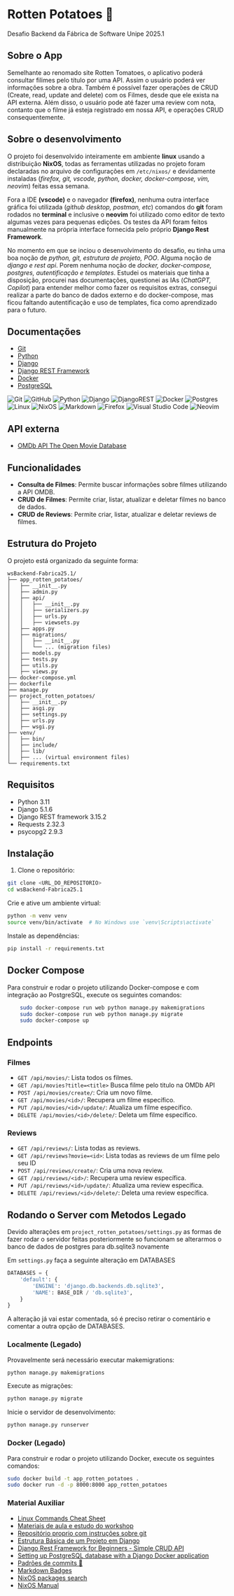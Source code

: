 <!-- Esse markdown não foi automaticamente gerado por IA  -->
<!-- É fruto de estilização humana -->

# Rotten Potatoes 🍠
Desafio Backend da Fábrica de Software Unipe 2025.1

## Sobre o App
Semelhante ao renomado site Rotten Tomatoes, o aplicativo poderá consultar filimes pelo título por uma API. Assim o usuário poderá ver informações sobre a obra.
Também é possível fazer operações de CRUD (Create, read, update and delete) com os Filmes, desde que ele exista na API externa.
Além disso, o usuário pode até fazer uma review com nota, contanto que o filme já esteja registrado em nossa API, e operações CRUD consequentemente.

## Sobre o desenvolvimento
O projeto foi desenvolvido inteiramente em ambiente **linux** usando a distribuição **NixOS**, todas as ferramentas utilizadas no projeto foram declaradas no arquivo de configurações em `/etc/nixos/` e devidamente instaladas (*firefox, git, vscode, python, docker, docker-compose, vim, neovim*) feitas essa semana.

Fora a IDE **(vscode)** e o navegador **(firefox)**, nenhuma outra interface gráfica foi utilizada (*github desktop, postman, etc*) comandos do **git** foram rodados no **terminal** e inclusive o **neovim** foi utilizado como editor de texto algumas vezes para pequenas edições. Os testes da API foram feitos manualmente na própria interface fornecida pelo próprio **Django Rest Framework**.

No momento em que se inciou o desenvolvimento do desafio, eu tinha uma boa noção de *python, git, estrutura de projeto, POO*. Alguma noção de *django e rest api*. Porem nenhuma noção de *docker, docker-compose, postgres, autentificação e templates*.
Estudei os materiais que tinha a disposição, procurei nas documentações, questionei as IAs (*ChatGPT, Copilot*) para entender melhor como fazer os requisitos extras, consegui realizar a parte do banco de dados externo e do docker-compose, mas ficou faltando autentificação e uso de templates, fica como aprendizado para o futuro.

## Documentações
- [Git](https://git-scm.com/doc)
- [Python](https://www.python.org/doc/)
- [Django](https://docs.djangoproject.com) 
- [Django REST Framework](https://www.django-rest-framework.org/)
- [Docker](https://docs.docker.com/reference/cli/docker/)
- [PostgreSQL](https://www.postgresql.org/docs/)

![Git](https://img.shields.io/badge/git-%23F05033.svg?style=for-the-badge&logo=git&logoColor=white) ![GitHub](https://img.shields.io/badge/github-%23121011.svg?style=for-the-badge&logo=github&logoColor=white) ![Python](https://img.shields.io/badge/python-3670A0?style=for-the-badge&logo=python&logoColor=ffdd54) ![Django](https://img.shields.io/badge/django-%23092E20.svg?style=for-the-badge&logo=django&logoColor=white) ![DjangoREST](https://img.shields.io/badge/DJANGO-REST-ff1709?style=for-the-badge&logo=django&logoColor=white&color=ff1709&labelColor=gray) ![Docker](https://img.shields.io/badge/docker-%230db7ed.svg?style=for-the-badge&logo=docker&logoColor=white) ![Postgres](https://img.shields.io/badge/postgres-%23316192.svg?style=for-the-badge&logo=postgresql&logoColor=white) ![Linux](https://img.shields.io/badge/Linux-FCC624?style=for-the-badge&logo=linux&logoColor=black) ![NixOS](https://img.shields.io/badge/NIXOS-5277C3.svg?style=for-the-badge&logo=NixOS&logoColor=white) ![Markdown](https://img.shields.io/badge/markdown-%23000000.svg?style=for-the-badge&logo=markdown&logoColor=white) ![Firefox](https://img.shields.io/badge/Firefox-FF7139?style=for-the-badge&logo=Firefox-Browser&logoColor=white) ![Visual Studio Code](https://img.shields.io/badge/Visual%20Studio%20Code-0078d7.svg?style=for-the-badge&logo=visual-studio-code&logoColor=white) ![Neovim](https://img.shields.io/badge/NeoVim-%2357A143.svg?&style=for-the-badge&logo=neovim&logoColor=white)
## API externa
    
- [OMDb API The Open Movie Database](http://www.omdbapi.com/)

## Funcionalidades

- **Consulta de Filmes**: Permite buscar informações sobre filmes utilizando a API OMDB.
- **CRUD de Filmes**: Permite criar, listar, atualizar e deletar filmes no banco de dados.
- **CRUD de Reviews**: Permite criar, listar, atualizar e deletar reviews de filmes.

## Estrutura do Projeto

O projeto está organizado da seguinte forma:

    wsBackend-Fabrica25.1/
    ├── app_rotten_potatoes/
    │   ├── __init__.py
    │   ├── admin.py
    │   ├── api/
    │   │   ├── __init__.py
    │   │   ├── serializers.py
    │   │   ├── urls.py
    │   │   ├── viewsets.py
    │   ├── apps.py
    │   ├── migrations/
    │   │   ├── __init__.py
    │   │   └── ... (migration files)
    │   ├── models.py
    │   ├── tests.py
    │   ├── utils.py
    │   ├── views.py
    ├── docker-compose.yml
    ├── dockerfile
    ├── manage.py
    ├── project_rotten_potatoes/
    │   ├── __init__.py
    │   ├── asgi.py
    │   ├── settings.py
    │   ├── urls.py
    │   ├── wsgi.py
    ├── venv/
    │   ├── bin/
    │   ├── include/
    │   ├── lib/
    │   ├── ... (virtual environment files)
    └── requirements.txt

## Requisitos

- Python 3.11
- Django 5.1.6
- Django REST framework 3.15.2
- Requests 2.32.3
- psycopg2 2.9.3

## Instalação

1. Clone o repositório:
```sh
git clone <URL_DO_REPOSITORIO>
cd wsBackend-Fabrica25.1
```

Crie e ative um ambiente virtual:
```sh
python -m venv venv
source venv/bin/activate  # No Windows use `venv\Scripts\activate`
```

Instale as dependências:
```sh
pip install -r requirements.txt
```

## Docker Compose

Para construir e rodar o projeto utilizando Docker-compose e com integração ao PostgreSQL, execute os seguintes comandos:

```sh
    sudo docker-compose run web python manage.py makemigrations
    sudo docker-compose run web python manage.py migrate
    sudo docker-compose up
```

## Endpoints

### Filmes

- `GET /api/movies/`: Lista todos os filmes.
- `GET /api/movies?title=<title>` Busca filme pelo titulo na OMDb API
- `POST /api/movies/create/`: Cria um novo filme.
- `GET /api/movies/<id>/`: Recupera um filme específico.
- `PUT /api/movies/<id>/update/`: Atualiza um filme específico.
- `DELETE /api/movies/<id>/delete/`: Deleta um filme específico.

### Reviews

- `GET /api/reviews/`: Lista todas as reviews.
- `GET /api/reviews?movie=<id>`: Lista todas as reviews de um filme pelo seu ID
- `POST /api/reviews/create/`: Cria uma nova review.
- `GET /api/reviews/<id>/`: Recupera uma review específica.
- `PUT /api/reviews/<id>/update/`: Atualiza uma review específica.
- `DELETE /api/reviews/<id>/delete/`: Deleta uma review específica.

## Rodando o Server com Metodos Legado

Devido alterações em `project_rotten_potatoes/settings.py` as formas de fazer rodar o servidor feitas posteriormente so funcionam se alterarmos o banco de dados de postgres para db.sqlite3 novamente

Em `settings.py` faça a seguinte alteração em DATABASES
```py 
DATABASES = {
    'default': {
        'ENGINE': 'django.db.backends.db.sqlite3',
        'NAME': BASE_DIR / 'db.sqlite3',
    }
}
```
A alteração já vai estar comentada, só é preciso retirar o comentário e comentar a outra opção de DATABASES.

### Localmente (Legado)

Provavelmente será necessário executar makemigrations:
```sh
python manage.py makemigrations
```

Execute as migrações:
```sh
python manage.py migrate
```

Inicie o servidor de desenvolvimento:
```sh
python manage.py runserver
```

### Docker (Legado)

Para construir e rodar o projeto utilizando Docker, execute os seguintes comandos:

```sh
sudo docker build -t app_rotten_potatoes .
sudo docker run -d -p 8000:8000 app_rotten_potatoes
```

### Material Auxiliar
- [Linux Commands Cheat Sheet](https://www.geeksforgeeks.org/linux-commands-cheat-sheet/)
- [Materiais de aula e estudo do workshop](https://github.com/beaalmeidas/WorkshopFabrica25.1)
- [Repositório proprio com instruções sobre git](https://github.com/lucas-lucena/hello-git)
- [Estrutura Básica de um Projeto em Django ](https://youtu.be/4u0aI-90KnU)
- [Django Rest Framework for Beginners - Simple CRUD API ](https://youtu.be/OJdFj5hPAKs)
- [Setting up PostgreSQL database with a Django Docker application](https://youtu.be/610jg8bK0I8)
- [Padrões de commits 📜](https://github.com/iuricode/padroes-de-commits)
- [Markdown Badges](https://github.com/Ileriayo/markdown-badges)
- [NixOS packages search](https://search.nixos.org/packages)
- [NixOS Manual](https://nixos.org/manual/nixos/stable/)

